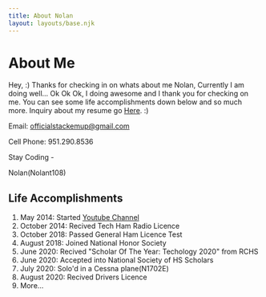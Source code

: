 ```yaml
---
title: About Nolan
layout: layouts/base.njk
---
```


# About Me

Hey, :) 
Thanks for checking in on whats about me Nolan, Currently I am doing well... Ok Ok Ok, I doing awesome and I thank you for checking on me. You can see some life accomplishments down below and so much more. Inquiry about my resume go [Here](/resume). :)

Email: officialstackemup@gmail.com

Cell Phone: 951.290.8536

Stay Coding -

Nolan(Nolant108)

## Life Accomplishments

1. May 2014: Started [Youtube Channel](https://youtube.com/OfficialStackEmUp)
2. October 2014: Recived Tech Ham Radio Licence
3. October 2018: Passed General Ham Licence Test
4. August 2018: Joined National Honor Society
5. June 2020: Recived "Scholar Of The Year: Techology 2020" from RCHS
6. June 2020: Accepted into National Society of HS Scholars
7. July 2020: Solo'd in a Cessna plane(N1702E)
8. August 2020: Recived Drivers Licence
9. More...



